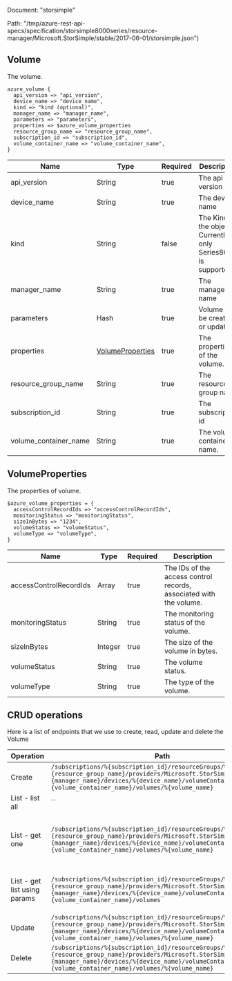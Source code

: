 Document: "storsimple"


Path: "/tmp/azure-rest-api-specs/specification/storsimple8000series/resource-manager/Microsoft.StorSimple/stable/2017-06-01/storsimple.json")

## Volume

The volume.

```puppet
azure_volume {
  api_version => "api_version",
  device_name => "device_name",
  kind => "kind (optional)",
  manager_name => "manager_name",
  parameters => "parameters",
  properties => $azure_volume_properties
  resource_group_name => "resource_group_name",
  subscription_id => "subscription_id",
  volume_container_name => "volume_container_name",
}
```

| Name        | Type           | Required       | Description       |
| ------------- | ------------- | ------------- | ------------- |
|api_version | String | true | The api version |
|device_name | String | true | The device name |
|kind | String | false | The Kind of the object. Currently only Series8000 is supported |
|manager_name | String | true | The manager name |
|parameters | Hash | true | Volume to be created or updated. |
|properties | [VolumeProperties](#volumeproperties) | true | The properties of the volume. |
|resource_group_name | String | true | The resource group name |
|subscription_id | String | true | The subscription id |
|volume_container_name | String | true | The volume container name. |
        
## VolumeProperties

The properties of volume.

```puppet
$azure_volume_properties = {
  accessControlRecordIds => "accessControlRecordIds",
  monitoringStatus => "monitoringStatus",
  sizeInBytes => "1234",
  volumeStatus => "volumeStatus",
  volumeType => "volumeType",
}
```

| Name        | Type           | Required       | Description       |
| ------------- | ------------- | ------------- | ------------- |
|accessControlRecordIds | Array | true | The IDs of the access control records, associated with the volume. |
|monitoringStatus | String | true | The monitoring status of the volume. |
|sizeInBytes | Integer | true | The size of the volume in bytes. |
|volumeStatus | String | true | The volume status. |
|volumeType | String | true | The type of the volume. |



## CRUD operations

Here is a list of endpoints that we use to create, read, update and delete the Volume

| Operation | Path | Verb | Description | OperationID |
| ------------- | ------------- | ------------- | ------------- | ------------- |
|Create|`/subscriptions/%{subscription_id}/resourceGroups/%{resource_group_name}/providers/Microsoft.StorSimple/managers/%{manager_name}/devices/%{device_name}/volumeContainers/%{volume_container_name}/volumes/%{volume_name}`|Put|Creates or updates the volume.|Volumes_CreateOrUpdate|
|List - list all|``||||
|List - get one|`/subscriptions/%{subscription_id}/resourceGroups/%{resource_group_name}/providers/Microsoft.StorSimple/managers/%{manager_name}/devices/%{device_name}/volumeContainers/%{volume_container_name}/volumes/%{volume_name}`|Get|Returns the properties of the specified volume name.|Volumes_Get|
|List - get list using params|`/subscriptions/%{subscription_id}/resourceGroups/%{resource_group_name}/providers/Microsoft.StorSimple/managers/%{manager_name}/devices/%{device_name}/volumeContainers/%{volume_container_name}/volumes`|Get|Retrieves all the volumes in a volume container.|Volumes_ListByVolumeContainer|
|Update|`/subscriptions/%{subscription_id}/resourceGroups/%{resource_group_name}/providers/Microsoft.StorSimple/managers/%{manager_name}/devices/%{device_name}/volumeContainers/%{volume_container_name}/volumes/%{volume_name}`|Put|Creates or updates the volume.|Volumes_CreateOrUpdate|
|Delete|`/subscriptions/%{subscription_id}/resourceGroups/%{resource_group_name}/providers/Microsoft.StorSimple/managers/%{manager_name}/devices/%{device_name}/volumeContainers/%{volume_container_name}/volumes/%{volume_name}`|Delete|Deletes the volume.|Volumes_Delete|
